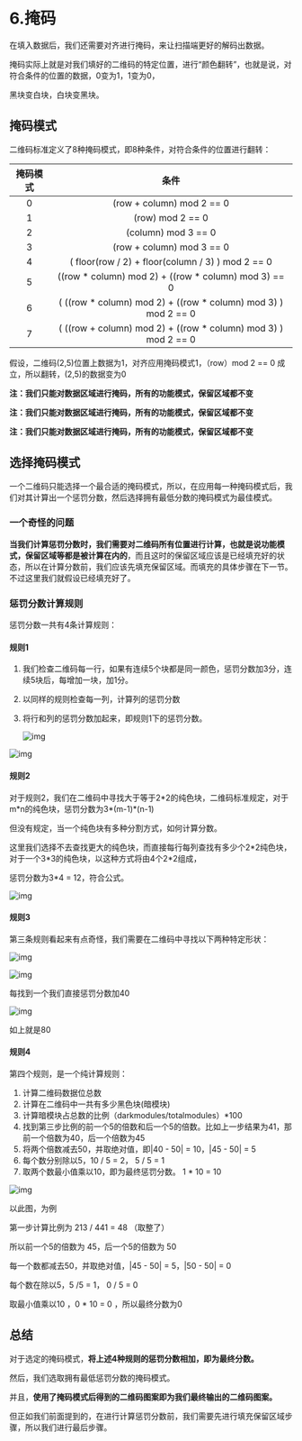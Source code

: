 # 6.掩码

在填入数据后，我们还需要对齐进行掩码，来让扫描端更好的解码出数据。

掩码实际上就是对我们填好的二维码的特定位置，进行“颜色翻转”，也就是说，对符合条件的位置的数据，0变为1，1变为0，

黑块变白块，白块变黑块。

## 掩码模式

二维码标准定义了8种掩码模式，即8种条件，对符合条件的位置进行翻转：

| 掩码模式 |                             条件                             |
| :------: | :----------------------------------------------------------: |
|    0     |                  (row + column) mod 2 == 0                   |
|    1     |                       (row) mod 2 == 0                       |
|    2     |                     (column) mod 3 == 0                      |
|    3     |                  (row + column) mod 3 == 0                   |
|    4     |      ( floor(row / 2) + floor(column / 3) ) mod 2 == 0       |
|    5     |     ((row * column) mod 2) + ((row * column) mod 3) == 0     |
|    6     | ( ((row * column) mod 2) + ((row * column) mod 3) ) mod 2 == 0 |
|    7     | ( ((row + column) mod 2) + ((row * column) mod 3) ) mod 2 == 0 |

假设，二维码(2,5)位置上数据为1，对齐应用掩码模式1，（row）mod 2 == 0 成立，所以翻转，(2,5)的数据变为0

**注：我们只能对数据区域进行掩码，所有的功能模式，保留区域都不变**

**注：我们只能对数据区域进行掩码，所有的功能模式，保留区域都不变**

**注：我们只能对数据区域进行掩码，所有的功能模式，保留区域都不变**

## 选择掩码模式

一个二维码只能选择一个最合适的掩码模式，所以，在应用每一种掩码模式后，我们对其计算出一个惩罚分数，然后选择拥有最低分数的掩码模式为最佳模式。

### 一个奇怪的问题

**当我们计算惩罚分数时，我们需要对二维码所有位置进行计算，也就是说功能模式，保留区域等都是被计算在内的**，而且这时的保留区域应该是已经填充好的状态，所以在计算分数前，我们应该先填充保留区域。而填充的具体步骤在下一节。不过这里我们就假设已经填充好了。

### 惩罚分数计算规则

惩罚分数一共有4条计算规则：

#### 规则1

1. 我们检查二维码每一行，如果有连续5个块都是同一颜色，惩罚分数加3分，连续5块后，每增加一块，加1分。

2. 以同样的规则检查每一列，计算列的惩罚分数

3. 将行和列的惩罚分数加起来，即规则1下的惩罚分数。

   ![img](https://www.thonky.com/qr-code-tutorial/horizontal-total.png)

![img](https://www.thonky.com/qr-code-tutorial/vertical-total.png)

#### 规则2

对于规则2，我们在二维码中寻找大于等于2\*2的纯色块，二维码标准规定，对于m\*n的纯色块，惩罚分数为3\*(m-1)*(n-1)

但没有规定，当一个纯色块有多种分割方式，如何计算分数。

这里我们选择不去查找更大的纯色块，而直接每行每列查找有多少个2\*2纯色块，对于一个3\*3的纯色块，以这种方式将由4个2\*2组成，

惩罚分数为3*4 = 12，符合公式。

![img](https://www.thonky.com/qr-code-tutorial/penalty-2.png)

#### 规则3

第三条规则看起来有点奇怪，我们需要在二维码中寻找以下两种特定形状：

![img](https://www.thonky.com/qr-code-tutorial/penalty-3-pattern1.png)

![img](https://www.thonky.com/qr-code-tutorial/penalty-3-pattern2.png)

每找到一个我们直接惩罚分数加40

![img](https://www.thonky.com/qr-code-tutorial/penalty-3.png)

如上就是80

#### 规则4

第四个规则，是一个纯计算规则：

1. 计算二维码数据位总数
2. 计算在二维码中一共有多少黑色块(暗模块)
3. 计算暗模块占总数的比例（darkmodules/totalmodules）*100
4. 找到第三步比例的前一个5的倍数和后一个5的倍数。比如上一步结果为41，那前一个倍数为40，后一个倍数为45
5. 将两个倍数减去50，并取绝对值，即|40 - 50| = 10，|45 - 50| = 5
6. 每个数分别除以5，10 / 5 = 2， 5 / 5 = 1
7. 取两个数最小值乘以10，即为最终惩罚分数。 1 * 10 = 10

![img](https://www.thonky.com/qr-code-tutorial/rule-4-illust2.png)

以此图，为例

第一步计算比例为 213 / 441 = 48 （取整了）

所以前一个5的倍数为 45，后一个5的倍数为 50

每一个数都减去50，并取绝对值，|45 - 50|  = 5，|50 - 50| = 0

每个数在除以5，5 /5 = 1， 0 / 5 = 0

取最小值乘以10 ，0 * 10 = 0 ，所以最终分数为0

## 总结

对于选定的掩码模式，**将上述4种规则的惩罚分数相加，即为最终分数。**

然后，我们选取拥有最低惩罚分数的掩码模式。

并且，**使用了掩码模式后得到的二维码图案即为我们最终输出的二维码图案。**

但正如我们前面提到的，在进行计算惩罚分数前，我们需要先进行填充保留区域步骤，所以我们进行最后步骤。